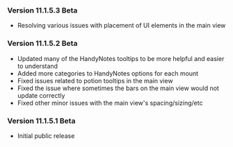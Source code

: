 ### Version 11.1.5.3 Beta

- Resolving various issues with placement of UI elements in the main view


### Version 11.1.5.2 Beta

- Updated many of the HandyNotes tooltips to be more helpful and easier to understand
- Added more categories to HandyNotes options for each mount
- Fixed issues related to potion tooltips in the main view
- Fixed the issue where sometimes the bars on the main view would not update correctly
- Fixed other minor issues with the main view's spacing/sizing/etc


### Version 11.1.5.1 Beta

- Initial public release